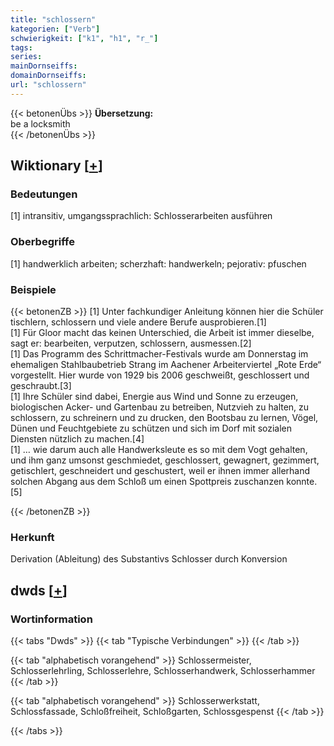 ```yaml
---
title: "schlossern"
kategorien: ["Verb"]
schwierigkeit: ["k1", "h1", "r_"]
tags:
series:
mainDornseiffs:
domainDornseiffs:
url: "schlossern"
---
```


{{< betonenÜbs >}}
**Übersetzung:**  
be  a locksmith  
{{< /betonenÜbs >}}

## Wiktionary [[+](https://de.wiktionary.org/wiki/schlossern)]

### Bedeutungen
[1] intransitiv, umgangssprachlich: Schlosserarbeiten ausführen  

### Oberbegriffe
[1] handwerklich arbeiten; scherzhaft: handwerkeln; pejorativ: pfuschen  

### Beispiele
{{< betonenZB >}}
[1] Unter fachkundiger Anleitung können hier die Schüler tischlern, schlossern und viele andere Berufe ausprobieren.[1]  
[1] Für Gloor macht das keinen Unterschied, die Arbeit ist immer dieselbe, sagt er: bearbeiten, verputzen, schlossern, ausmessen.[2]  
[1] Das Programm des Schrittmacher-Festivals wurde am Donnerstag im ehemaligen Stahlbaubetrieb Strang im Aachener Arbeiterviertel „Rote Erde“ vorgestellt. Hier wurde von 1929 bis 2006 geschweißt, geschlossert und geschraubt.[3]  
[1] Ihre Schüler sind dabei, Energie aus Wind und Sonne zu erzeugen, biologischen Acker- und Gartenbau zu betreiben, Nutzvieh zu halten, zu schlossern, zu schreinern und zu drucken, den Bootsbau zu lernen, Vögel, Dünen und Feuchtgebiete zu schützen und sich im Dorf mit sozialen Diensten nützlich zu machen.[4]  
[1] … wie darum auch alle Handwerksleute es so mit dem Vogt gehalten, und ihm ganz umsonst geschmiedet, geschlossert, gewagnert, gezimmert, getischlert, geschneidert und geschustert, weil er ihnen immer allerhand solchen Abgang aus dem Schloß um einen Spottpreis zuschanzen konnte.[5]  

{{< /betonenZB >}}
### Herkunft
Derivation (Ableitung) des Substantivs Schlosser durch Konversion  



## dwds [[+](https://www.dwds.de/wb/schlossern)]

### Wortinformation
{{< tabs "Dwds" >}}
{{< tab "Typische Verbindungen" >}}
{{< /tab >}}

{{< tab "alphabetisch vorangehend" >}}
Schlossermeister, Schlosserlehrling, Schlosserlehre, Schlosserhandwerk, Schlosserhammer
{{< /tab >}}

{{< tab "alphabetisch vorangehend" >}}
Schlosserwerkstatt, Schlossfassade, Schloßfreiheit, Schloßgarten, Schlossgespenst
{{< /tab >}}

{{< /tabs >}}

